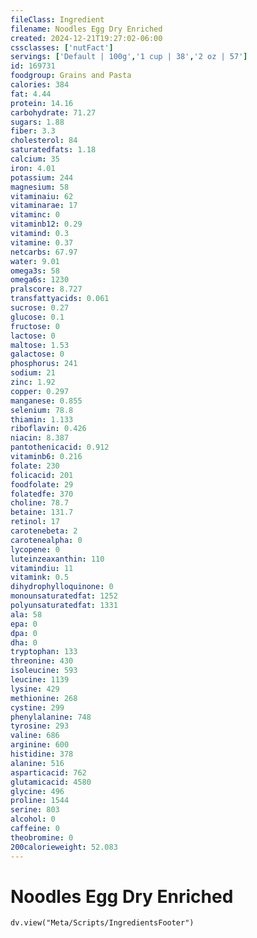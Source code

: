 ```yaml
---
fileClass: Ingredient
filename: Noodles Egg Dry Enriched
created: 2024-12-21T19:27:02-06:00
cssclasses: ['nutFact']
servings: ['Default | 100g','1 cup | 38','2 oz | 57']
id: 169731
foodgroup: Grains and Pasta
calories: 384
fat: 4.44
protein: 14.16
carbohydrate: 71.27
sugars: 1.88
fiber: 3.3
cholesterol: 84
saturatedfats: 1.18
calcium: 35
iron: 4.01
potassium: 244
magnesium: 58
vitaminaiu: 62
vitaminarae: 17
vitaminc: 0
vitaminb12: 0.29
vitamind: 0.3
vitamine: 0.37
netcarbs: 67.97
water: 9.01
omega3s: 58
omega6s: 1230
pralscore: 8.727
transfattyacids: 0.061
sucrose: 0.27
glucose: 0.1
fructose: 0
lactose: 0
maltose: 1.53
galactose: 0
phosphorus: 241
sodium: 21
zinc: 1.92
copper: 0.297
manganese: 0.855
selenium: 78.8
thiamin: 1.133
riboflavin: 0.426
niacin: 8.387
pantothenicacid: 0.912
vitaminb6: 0.216
folate: 230
folicacid: 201
foodfolate: 29
folatedfe: 370
choline: 78.7
betaine: 131.7
retinol: 17
carotenebeta: 2
carotenealpha: 0
lycopene: 0
luteinzeaxanthin: 110
vitamindiu: 11
vitamink: 0.5
dihydrophylloquinone: 0
monounsaturatedfat: 1252
polyunsaturatedfat: 1331
ala: 58
epa: 0
dpa: 0
dha: 0
tryptophan: 133
threonine: 430
isoleucine: 593
leucine: 1139
lysine: 429
methionine: 268
cystine: 299
phenylalanine: 748
tyrosine: 293
valine: 686
arginine: 600
histidine: 378
alanine: 516
asparticacid: 762
glutamicacid: 4580
glycine: 496
proline: 1544
serine: 803
alcohol: 0
caffeine: 0
theobromine: 0
200calorieweight: 52.083
---
```


# Noodles Egg Dry Enriched

```dataviewjs
dv.view("Meta/Scripts/IngredientsFooter")
```